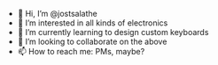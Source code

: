 - 👋 Hi, I’m @jostsalathe
- 👀 I’m interested in all kinds of electronics
- 🌱 I’m currently learning to design custom keyboards
- 💞️ I’m looking to collaborate on the above
- 📫 How to reach me: PMs, maybe?

<!---
jostsalathe/jostsalathe is a ✨ special ✨ repository because its `README.md` (this file) appears on your GitHub profile.
You can click the Preview link to take a look at your changes.
--->
